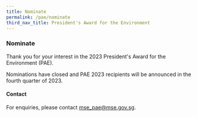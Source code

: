 ```yaml
---
title: Nominate
permalink: /pae/nominate
third_nav_title: President's Award for the Environment
---
```



### Nominate

Thank you for your interest in the 2023 President's Award for the Environment (PAE). 

Nominations have closed and PAE 2023 recipients will be announced in the fourth quarter of 2023. 



#### Contact 

For enquiries, please contact <mse_pae@mse.gov.sg>.

